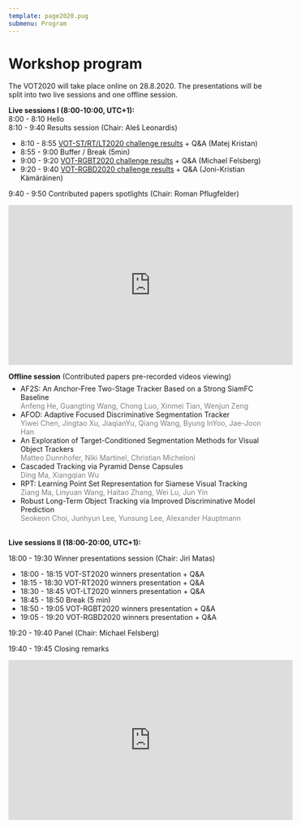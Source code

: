 ```yaml
---
template: page2020.pug
submenu: Program
---
```


# Workshop program

The VOT2020 will take place online on 28.8.2020. The presentations will be split into two live sessions and one offline session.

**Live sessions I (8:00-10:00, UTC+1):** <br />
8:00 - 8:10 Hello <br />
8:10 - 9:40 Results session (Chair: Aleš Leonardis)
 * 8:10 - 8:55 [VOT-ST/RT/LT2020 challenge results](http://data.votchallenge.net/vot2020/presentations/vot2020-st.pdf) + Q&A (Matej Kristan)</li>
 * 8:55 - 9:00 Buffer / Break (5min)</li>
 * 9:00 - 9:20 [VOT-RGBT2020 challenge results](http://data.votchallenge.net/vot2020/presentations/vot2020-rgbt.pdf) + Q&A (Michael Felsberg)</li>
 * 9:20 - 9:40 [VOT-RGBD2020 challenge results](http://data.votchallenge.net/vot2020/presentations/vot2020-rgbd.pdf) + Q&A (Joni-Kristian Kämäräinen)</li>

9:40 - 9:50 Contributed papers spotlights (Chair: Roman Pflugfelder)

<iframe width="560" height="315" src="https://www.youtube.com/embed/GI6TWIDyFe8" frameborder="0" allow="accelerometer; autoplay; clipboard-write; encrypted-media; gyroscope; picture-in-picture" allowfullscreen></iframe>


**Offline session** (Contributed papers pre-recorded videos viewing)
<ul style="margin-top: -0.5em; margin-bottom: 0;">
  <li>AF2S: An Anchor-Free Two-Stage Tracker Based on a Strong SiamFC Baseline <br />
  <span style="color:gray">Anfeng He, Guangting Wang, Chong Luo, Xinmei Tian, Wenjun Zeng</span></li>
  <li>AFOD: Adaptive Focused Discriminative Segmentation Tracker <br />
  <span style="color:gray">Yiwei Chen, Jingtao Xu, JiaqianYu, Qiang Wang, Byung InYoo, Jae-Joon Han</span></li>
  <li>An Exploration of Target-Conditioned Segmentation Methods for Visual Object Trackers <br />
  <span style="color:gray">Matteo Dunnhofer, Niki Martinel, Christian Micheloni</span></li>
  <li>Cascaded Tracking via Pyramid Dense Capsules <br />
  <span style="color:gray">Ding Ma, Xiangqian Wu</span></li>
  <li>RPT: Learning Point Set Representation for Siamese Visual Tracking <br />
  <span style="color:gray">Ziang Ma, Linyuan Wang, Haitao Zhang, Wei Lu, Jun Yin</span></li>
  <li>Robust Long-Term Object Tracking via Improved Discriminative Model Prediction <br />
  <span style="color:gray">Seokeon Choi, Junhyun Lee, Yunsung Lee, Alexander Hauptmann</span></li>
</ul>

<br />

**Live sessions II (18:00-20:00, UTC+1):**

18:00 - 19:30 Winner presentations session (Chair: Jiri Matas)

 * 18:00 - 18:15 VOT-ST2020 winners presentation + Q&A
 * 18:15 - 18:30 VOT-RT2020 winners presentation + Q&A
 * 18:30 - 18:45 VOT-LT2020 winners presentation + Q&A
 * 18:45 - 18:50 Break (5 min)
 * 18:50 - 19:05 VOT-RGBT2020 winners presentation + Q&A
 * 19:05 - 19:20 VOT-RGBD2020 winners presentation + Q&A

19:20 - 19:40 Panel (Chair: Michael Felsberg)

19:40 - 19:45 Closing remarks

<iframe width="560" height="315" src="https://www.youtube.com/embed/WJJJXCCYMy4" frameborder="0" allow="accelerometer; autoplay; clipboard-write; encrypted-media; gyroscope; picture-in-picture" allowfullscreen></iframe>

